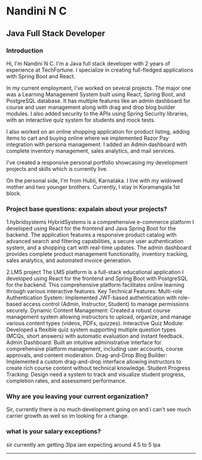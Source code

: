 # Nandini N C

## Java Full Stack Developer

### Introduction
Hi, I'm Nandini N C. I'm a Java full stack developer with 2 years of experience at TechFortune.
I specialize in creating full-fledged applications with Spring Boot and React. 

In my current employment, I've worked on several projects. 
The major one was a Learning Management System built using React, Spring Boot, and PostgreSQL database. 
It has multiple features like an admin dashboard for course and user management along with drag and drop blog builder modules. I also added security to the APIs using Spring Security libraries, with an interactive quiz system for students and mock tests.

I also worked on an online shopping application for product listing, adding items to cart and buying online where we implemented Razor Pay integration with persona management. I added an Admin dashboard with complete inventory management, sales analytics, and mail services.

I've created a responsive personal portfolio showcasing my development projects and skills which is currently live.

On the personal side, I'm from Hubli, Karnataka. I live with my widowed mother and two younger brothers. Currently, I stay in Koramangala 1st block.


### Project base questions: expalain about your projects?
1.hybridsystems
HybridSystems is a comprehensive e-commerce platform I developed using React for the frontend and Java Spring Boot for the backend. The application features a responsive product catalog with advanced search and filtering capabilities, a secure user authentication system, and a shopping cart with real-time updates. The admin dashboard provides complete product management functionality, inventory tracking, sales analytics, and automated invoice generation.

2.LMS project
The LMS platform is a full-stack educational application I developed using React for the frontend and Spring Boot with PostgreSQL for the backend. This comprehensive platform facilitates online learning through various interactive features.
Key Technical Features:
Multi-role Authentication System: Implemented JWT-based authentication with role-based access control (Admin, Instructor, Student) to manage permissions securely.
Dynamic Content Management: Created a robust course management system allowing instructors to upload, organize, and manage various content types (videos, PDFs, quizzes).
Interactive Quiz Module: Developed a flexible quiz system supporting multiple question types (MCQs, short answers) with automatic evaluation and instant feedback.
Admin Dashboard: Built an intuitive administrative interface for comprehensive platform management, including user accounts, course approvals, and content moderation.
Drag-and-Drop Blog Builder: Implemented a custom drag-and-drop interface allowing instructors to create rich course content without technical knowledge.
Student Progress Tracking: Design need a system to track and visualize student progress, completion rates, and assessment performance. 

### Why are you leaving your current organization?
Sir, currently there is no much development going on and i can't see much carrier growth as well so im looking for a change.

### what is your salary exceptions?
sir currently am getting 3lpa iam expecting around 4.5 to 5 lpa

---

